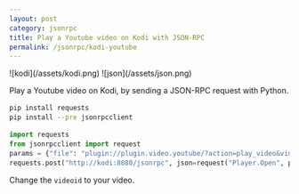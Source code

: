 ```yaml
---
layout: post
category: jsonrpc
title: Play a Youtube video on Kodi with JSON-RPC
permalink: /jsonrpc/kodi-youtube
---
```

<div class="wide-logos" markdown="1">
![kodi](/assets/kodi.png)
![json](/assets/json.png)
</div>

Play a Youtube video on Kodi, by sending a JSON-RPC request with Python.

```sh
pip install requests
pip install --pre jsonrpcclient
```

```python
import requests
from jsonrpcclient import request
params = {"file": "plugin://plugin.video.youtube/?action=play_video&videoid=QwSazmPRfaI"}
requests.post("http://kodi:8080/jsonrpc", json=request("Player.Open", params=params))
```

Change the `videoid` to your video.
